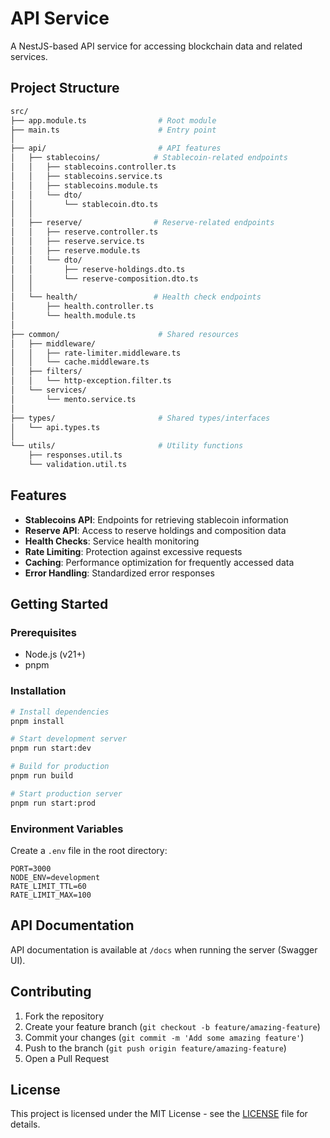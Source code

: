 # API Service

A NestJS-based API service for accessing blockchain data and related services.

## Project Structure

```bash
src/
├── app.module.ts                # Root module
├── main.ts                      # Entry point
│
├── api/                         # API features
│   ├── stablecoins/            # Stablecoin-related endpoints
│   │   ├── stablecoins.controller.ts
│   │   ├── stablecoins.service.ts
│   │   ├── stablecoins.module.ts
│   │   └── dto/
│   │       └── stablecoin.dto.ts
│   │
│   ├── reserve/                # Reserve-related endpoints
│   │   ├── reserve.controller.ts
│   │   ├── reserve.service.ts
│   │   ├── reserve.module.ts
│   │   └── dto/
│   │       ├── reserve-holdings.dto.ts
│   │       └── reserve-composition.dto.ts
│   │
│   └── health/                 # Health check endpoints
│       ├── health.controller.ts
│       └── health.module.ts
│
├── common/                      # Shared resources
│   ├── middleware/
│   │   ├── rate-limiter.middleware.ts
│   │   └── cache.middleware.ts
│   ├── filters/
│   │   └── http-exception.filter.ts
│   └── services/
│       └── mento.service.ts
│
├── types/                       # Shared types/interfaces
│   └── api.types.ts
│
└── utils/                       # Utility functions
    ├── responses.util.ts
    └── validation.util.ts
```

## Features

- **Stablecoins API**: Endpoints for retrieving stablecoin information
- **Reserve API**: Access to reserve holdings and composition data
- **Health Checks**: Service health monitoring
- **Rate Limiting**: Protection against excessive requests
- **Caching**: Performance optimization for frequently accessed data
- **Error Handling**: Standardized error responses

## Getting Started

### Prerequisites

- Node.js (v21+)
- pnpm

### Installation

```bash
# Install dependencies
pnpm install

# Start development server
pnpm run start:dev

# Build for production
pnpm run build

# Start production server
pnpm run start:prod
```

### Environment Variables

Create a `.env` file in the root directory:

```env
PORT=3000
NODE_ENV=development
RATE_LIMIT_TTL=60
RATE_LIMIT_MAX=100
```

## API Documentation

API documentation is available at `/docs` when running the server (Swagger UI).

## Contributing

1. Fork the repository
2. Create your feature branch (`git checkout -b feature/amazing-feature`)
3. Commit your changes (`git commit -m 'Add some amazing feature'`)
4. Push to the branch (`git push origin feature/amazing-feature`)
5. Open a Pull Request

## License

This project is licensed under the MIT License - see the [LICENSE](LICENSE) file for details.
